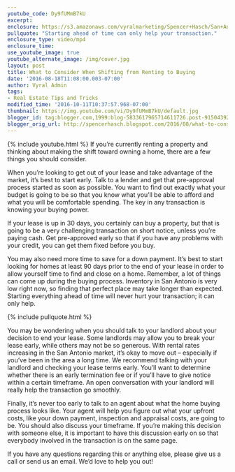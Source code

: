 ```yaml
---
youtube_code: Dy9fUMmB7kU
excerpt:
enclosure: https://s3.amazonaws.com/vyralmarketing/Spencer+Hasch/San+Antonio+Real+Estate+Agent-+Shifting+from+renting+to+owning.mp4
pullquote: "Starting ahead of time can only help your transaction."
enclosure_type: video/mp4
enclosure_time:
use_youtube_image: true
youtube_alternate_image: /img/cover.jpg
layout: post
title: What to Consider When Shifting from Renting to Buying
date: '2016-08-18T11:08:00.003-07:00'
author: Vyral Admin
tags:
- Real Estate Tips and Tricks
modified_time: '2016-10-11T10:37:57.968-07:00'
thumbnail: https://img.youtube.com/vi/Dy9fUMmB7kU/default.jpg
blogger_id: tag:blogger.com,1999:blog-5833617965714611726.post-9150439273887988006
blogger_orig_url: http://spencerhasch.blogspot.com/2016/08/what-to-consider-when-shifting-from.html
---
```

{% include youtube.html %}
If you’re currently renting a property and thinking about making the shift toward owning a home, there are a few things you should consider.

When you’re looking to get out of your lease and take advantage of the market, it’s best to start early. Talk to a lender and get that pre-approval process started as soon as possible. You want to find out exactly what your budget is going to be so that you know what you’ll be able to afford and what you will be comfortable spending. The key in any transaction is knowing your buying power.

If your lease is up in 30 days, you certainly can buy a property, but that is going to be a very challenging transaction on short notice, unless you’re paying cash. Get pre-approved early so that if you have any problems with your credit, you can get them fixed before you buy.

You may also need more time to save for a down payment. It’s best to start looking for homes at least 90 days prior to the end of your lease in order to allow yourself time to find and close on a home. Remember, a lot of things can come up during the buying process. Inventory in San Antonio is very low right now, so finding that perfect place may take longer than expected. Starting everything ahead of time will never hurt your transaction; it can only help.

{% include pullquote.html %}

You may be wondering when you should talk to your landlord about your decision to end your lease. Some landlords may allow you to break your lease early, while others may not be so generous. With rental rates increasing in the San Antonio market, it’s okay to move out – especially if you’ve been in the area a long time. We recommend talking with your landlord and checking your lease terms early. You’ll want to determine whether there is an early termination fee or if you’ll have to give notice within a certain timeframe. An open conversation with your landlord will really help the transaction go smoothly.

Finally, it’s never too early to talk to an agent about what the home buying process looks like. Your agent will help you figure out what your upfront costs, like your down payment, inspection and appraisal costs, are going to be. You should also discuss your timeframe. If you’re making this decision with someone else, it is important to have this discussion early on so that everybody involved in the transaction is on the same page.

If you have any questions regarding this or anything else, please give us a call or send us an email. We’d love to help you out!
